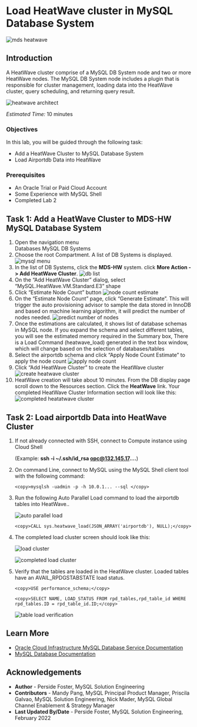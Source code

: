 # Load HeatWave cluster in MySQL Database System  
![mds heatwave](./images/00_mds_heatwave_2.png "mds heatwave ")

## Introduction

A HeatWave cluster comprise of a MySQL DB System node and two or more HeatWave nodes. The MySQL DB System node includes a plugin that is responsible for cluster management, loading data into the HeatWave cluster, query scheduling, and returning query result.

![heatwave architect](./images/10addheat00.png "heatwave architect ")

_Estimated Time:_ 10 minutes

[//]:    [](youtube:OzqCt3XATto)

### Objectives

In this lab, you will be guided through the following task:

- Add a HeatWave Cluster to MySQL Database System
- Load Airportdb Data into HeatWave

### Prerequisites

- An Oracle Trial or Paid Cloud Account
- Some Experience with MySQL Shell
- Completed Lab 2

## Task 1: Add a HeatWave Cluster to MDS-HW MySQL Database System

1. Open the navigation menu  
    Databases
    MySQL
    DB Systems
2. Choose the root Compartment. A list of DB Systems is displayed.
    ![mysql menu](./images/10addheat01.png "mysql menu ")
3. In the list of DB Systems, click the **MDS-HW** system. click **More Action ->  Add HeatWave Cluster**.
    ![db list](./images/10addheat02.png " db list")
4. On the “Add HeatWave Cluster” dialog, select “MySQL.HeatWave.VM.Standard.E3” shape
5. Click “Estimate Node Count” button
    ![node count estimate](./images/10addheat03.png "node count estimate ")
6. On the “Estimate Node Count” page, click “Generate Estimate”. This will trigger the auto
provisioning advisor to sample the data stored in InnoDB and based on machine learning
algorithm, it will predict the number of nodes needed.
    ![predict number of nodes](./images/10addheat04.png "predict number of nodes ")
7. Once the estimations are calculated, it shows list of database schemas in MySQL node. If you expand the schema and select different tables, you will see the estimated memory required in the Summary box, There is a Load Command (heatwave_load) generated in the text box window, which will change based on the selection of databases/tables
8. Select the airportdb schema and click “Apply Node Count Estimate” to apply the node count
    ![apply node count](./images/10addheat05.png "apply node count ")
9. Click “Add HeatWave Cluster” to create the HeatWave cluster
    ![create heatwave cluster](./images/10addheat06.png " create heatwave cluster")
10. HeatWave creation will take about 10 minutes. From the DB display page scroll down to the Resources section. Click the **HeatWave** link. Your completed HeatWave Cluster Information section will look like this:
    ![completed heatatwave cluster](./images/10addheat07.png "completed heatatwave cluster ")

## Task 2: Load airportdb Data into HeatWave Cluster

1. If not already connected with SSH, connect to Compute instance using Cloud Shell

    (Example: **ssh -i ~/.ssh/id_rsa opc@132.145.17....**)

2. On command Line, connect to MySQL using the MySQL Shell client tool with the following command:

    ```
    <copy>mysqlsh -uadmin -p -h 10.0.1... --sql </copy>
    ```

3. Run the following Auto Parallel Load command to load the airportdb tables into HeatWave..

    ![auto parallel load](./images/heatwave-load-01-shell.png "auto parallel load ")

    ```
    <copy>CALL sys.heatwave_load(JSON_ARRAY('airportdb'), NULL);</copy>
    ```

4. The completed load cluster screen should look like this:

    ![load cluster](./images/heatwave-load-02.png "load cluster ")

    ![completed load cluster](./images/heatwave-load-03.png "completed load cluster ")

5.	Verify that the tables are loaded in the HeatWave cluster. Loaded tables have an AVAIL_RPDGSTABSTATE load status.

    ```
    <copy>USE performance_schema;</copy>
    ```

    ```
    <copy>SELECT NAME, LOAD_STATUS FROM rpd_tables,rpd_table_id WHERE rpd_tables.ID = rpd_table_id.ID;</copy>
    ```

    ![table load verification](./images/heatwave-load-04.png "table load verification ")

## Learn More

* [Oracle Cloud Infrastructure MySQL Database Service Documentation ](https://docs.cloud.oracle.com/en-us/iaas/MySQL-database)
* [MySQL Database Documentation](https://www.MySQL.com)

## Acknowledgements

* **Author** - Perside Foster, MySQL Solution Engineering
* **Contributors** - Mandy Pang, MySQL Principal Product Manager,  Priscila Galvao, MySQL Solution Engineering, Nick Mader, MySQL Global Channel Enablement & Strategy Manager
* **Last Updated By/Date** - Perside Foster, MySQL Solution Engineering, February 2022

